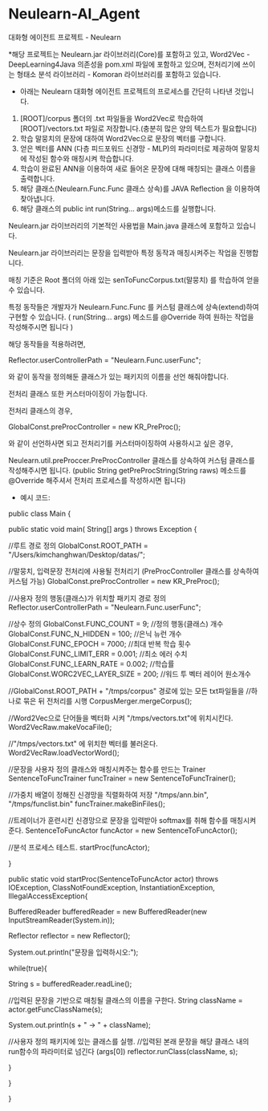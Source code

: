 # Neulearn-AI_Agent
대화형 에이전트 프로젝트 - Neulearn


*해당 프로젝트는 Neulearn.jar 라이브러리(Core)를 포함하고 있고,
Word2Vec - DeepLearning4Java 의존성을 pom.xml 파일에 포함하고 있으며,
전처리기에 쓰이는 형태소 분석 라이브러리 - Komoran 라이브러리를 포함하고 있습니다.



- 아래는 Neulearn 대화형 에이전트 프로젝트의 프로세스를 간단히 나타낸 것입니다.

1. [ROOT]/corpus 폴더의 .txt 파일들을 Word2Vec로 학습하여 [ROOT]/vectors.txt 파일로 저장합니다.(충분히 많은 양의 텍스트가 필요합니다)
2. 학습 말뭉치의 문장에 대하여 Word2Vec으로 문장의 벡터를 구합니다.
3. 얻은 벡터를 ANN (다층 피드포워드 신경망 - MLP)의 파라미터로 제공하여 말뭉치에 작성된 함수와 매칭시켜 학습합니다.
4. 학습이 완료된 ANN을 이용하여 새로 들어온 문장에 대해 매칭되는 클래스 이름을 출력합니다.
5. 해당 클래스(Neulearn.Func.Func 클래스 상속)를 JAVA Reflection 을 이용하여 찾아냅니다.
6. 해당 클래스의 public int run(String... args)메소드를 실행합니다.



Neulearn.jar 라이브러리의 기본적인 사용법을 Main.java 클래스에 포함하고 있습니다.

Neulearn.jar 라이브러리는 문장을 입력받아 특정 동작과 매칭시켜주는 작업을 진행합니다.

매칭 기준은 Root 폴더의 아래 있는 senToFuncCorpus.txt(말뭉치) 를 학습하여 얻을 수 있습니다.

특정 동작들은 개발자가 Neulearn.Func.Func 를 커스텀 클래스에 상속(extend)하여 구현할 수 있습니다.
( run(String... args) 메소드를 @Override 하여 원하는 작업을 작성해주시면 됩니다 )

해당 동작들을 적용하려면, 

Reflector.userControllerPath = "Neulearn.Func.userFunc";

와 같이 동작을 정의해둔 클래스가 있는 패키지의 이름을 선언 해줘야합니다.

전처리 클래스 또한 커스터마이징이 가능합니다.

전처리 클래스의 경우,

GlobalConst.preProcController = new KR_PreProc();

와 같이 선언하사면 되고 전처리기를 커스터마이징하여 사용하시고 싶은 경우,

Neulearn.util.preProccer.PreProcController 클래스를 상속하여 커스텀 클래스를 작성해주시면 됩니다.
(public String getPreProcString(String raws) 메소드를 @Override 해주셔서 전처리 프로세스를 작성하시면 됩니다)



- 예시 코드:


public class Main 
{

public static void main( String[] args ) throws Exception
{

//루트 경로 정의 
GlobalConst.ROOT_PATH = "/Users/kimchanghwan/Desktop/datas/";

//말뭉치, 입력문장 전처리에 사용될 전처리기 (PreProcController 클래스를 상속하여 커스텀 가능)
GlobalConst.preProcController = new KR_PreProc();

//사용자 정의 행동(클래스)가 위치할 패키지 경로 정의
Reflector.userControllerPath = "Neulearn.Func.userFunc";

//상수 정의
GlobalConst.FUNC_COUNT = 9; //정의 행동(클래스) 개수
GlobalConst.FUNC_N_HIDDEN = 100; //은닉 뉴런 개수
GlobalConst.FUNC_EPOCH = 7000; //최대 반복 학습 횟수
GlobalConst.FUNC_LIMIT_ERR = 0.001; //최소 에러 수치
GlobalConst.FUNC_LEARN_RATE = 0.002; //학습률 
GlobalConst.WORC2VEC_LAYER_SIZE = 200; //워드 투 벡터 레이어 원소개수



//GlobalConst.ROOT_PATH + "/tmps/corpus" 경로에 있는 모든 txt파일들을 
//하나로 묶은 뒤 전처리를 시행
CorpusMerger.mergeCorpus();

//Word2Vec으로 단어들을 벡터화 시켜 "/tmps/vectors.txt"에 위치시킨다.
Word2VecRaw.makeVocaFile();

//"/tmps/vectors.txt" 에 위치한 벡터를 불러온다.
Word2VecRaw.loadVectorWord();

//문장을 사용자 정의 클래스와 매칭시켜주는 함수를 만드는 Trainer
SentenceToFuncTrainer funcTrainer = new SentenceToFuncTrainer();

//가중치 배열이 정해진 신경망을 직렬화하여 저장 "/tmps/ann.bin", "/tmps/funclist.bin"
funcTrainer.makeBinFiles();

//트레이너가 훈련시킨 신경망으로 문장을 입력받아 softmax를 취해 함수를 매칭시켜준다.
SentenceToFuncActor funcActor = new SentenceToFuncActor();

//분석 프로세스 테스트.
startProc(funcActor);

}

public static void startProc(SentenceToFuncActor actor) throws IOException, ClassNotFoundException, InstantiationException, IllegalAccessException{

BufferedReader bufferedReader = new BufferedReader(new InputStreamReader(System.in));

Reflector reflector = new Reflector();

System.out.println("문장을 입력하시오:");

while(true){

String s = bufferedReader.readLine();

//입력된 문장을 기반으로 매칭될 클래스의 이름을 구한다.
String className = actor.getFuncClassName(s);

System.out.println(s + " -> " + className);

//사용자 정의 패키지에 있는 클래스를 실행.
//입력된 본래 문장을 해당 클래스 내의 run함수의 파라미터로 넘긴다 (args[0])
reflector.runClass(className, s);

}

}

}